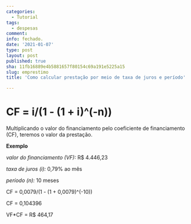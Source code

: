 ```yaml
---
categories:
  - Tutorial
tags:
  - despesas
comment: 
info: fechado.
date: '2021-01-07'
type: post
layout: post
published: true
sha: 11fb16889e4b5881657f80154c69a191e5225a15
slug: emprestimo
title: 'Como calcular prestação por meio de taxa de juros e período'

---
```

# CF = i/(1 - (1 + i)^(-n))

Multiplicando o valor do financiamento pelo coeficiente de financiamento (CF), teremos o valor da prestação.

**Exemplo**

*valor do financiamento (VF):* R$ 4.446,23

*taxa de juros (i):* 0,79% ao mês

*período (n):* 10 meses

CF = 0,0079/(1 - (1 + 0,0079)^(-10))

CF = 0,104396

VF*CF = R$ 464,17